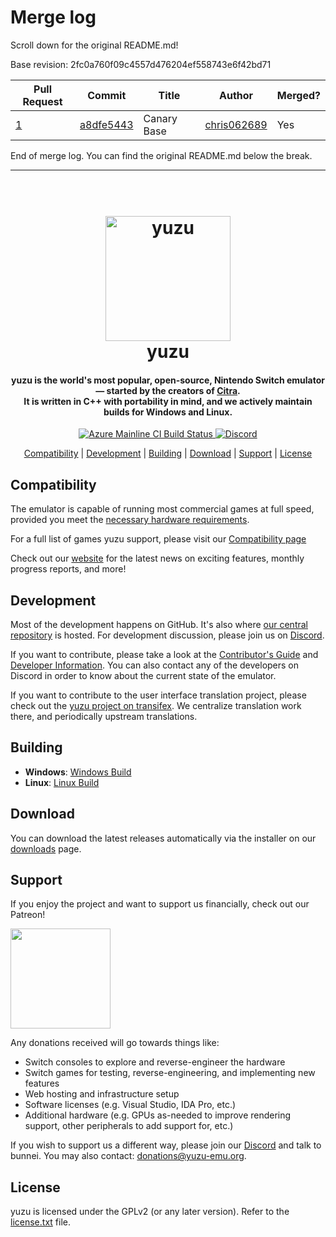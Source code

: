 # Merge log

Scroll down for the original README.md!

Base revision: 2fc0a760f09c4557d476204ef558743e6f42bd71

|Pull Request|Commit|Title|Author|Merged?|
|----|----|----|----|----|
|[1](https://github.com/yuzu-emu/yuzu-canary/pull/1)|[a8dfe5443](https://github.com/yuzu-emu/yuzu-canary/pull/1/files/)|Canary Base|[chris062689](https://github.com/chris062689)|Yes|


End of merge log. You can find the original README.md below the break.

------

<h1 align="center">
  <br>
  <a href="https://yuzu-emu.org/"><img src="https://raw.githubusercontent.com/yuzu-emu/yuzu-assets/master/icons/icon.png" alt="yuzu" width="200"></a>
  <br>
  <b>yuzu</b>
  <br>
</h1>

<h4 align="center"><b>yuzu</b> is the world's most popular, open-source, Nintendo Switch emulator — started by the creators of <a href="https://citra-emu.org" target="_blank">Citra</a>.
<br>
It is written in C++ with portability in mind, and we actively maintain builds for Windows and Linux.
</h4>

<p align="center">
    <a href="https://dev.azure.com/yuzu-emu/yuzu/">
        <img src="https://dev.azure.com/yuzu-emu/yuzu/_apis/build/status/yuzu%20mainline?branchName=master"
            alt="Azure Mainline CI Build Status">
    </a>
    <a href="https://discord.com/invite/u77vRWY">
        <img src="https://img.shields.io/discord/398318088170242053?color=%237289DA&label=yuzu&logo=discord&logoColor=white"
            alt="Discord">
    </a>
</p>

<p align="center">
  <a href="#compatibility">Compatibility</a> |
  <a href="#development">Development</a> |
  <a href="#building">Building</a> |
  <a href="#download">Download</a> |
  <a href="#support">Support</a> |
  <a href="#license">License</a>
</p>

## Compatibility

The emulator is capable of running most commercial games at full speed, provided you meet the [necessary hardware requirements](https://yuzu-emu.org/help/quickstart/#hardware-requirements).

For a full list of games yuzu support, please visit our [Compatibility page](https://yuzu-emu.org/game/) 

Check out our [website](https://yuzu-emu.org/) for the latest news on exciting features, monthly progress reports, and more!

## Development

Most of the development happens on GitHub. It's also where [our central repository](https://github.com/yuzu-emu/yuzu) is hosted. For development discussion, please join us on [Discord](https://discord.com/invite/u77vRWY).

If you want to contribute, please take a look at the [Contributor's Guide](https://github.com/yuzu-emu/yuzu/wiki/Contributing) and [Developer Information](https://github.com/yuzu-emu/yuzu/wiki/Developer-Information). 
You can also contact any of the developers on Discord in order to know about the current state of the emulator.

If you want to contribute to the user interface translation project, please check out the [yuzu project on transifex](https://www.transifex.com/yuzu-emulator/yuzu). We centralize translation work there, and periodically upstream translations.

## Building

* __Windows__: [Windows Build](https://github.com/yuzu-emu/yuzu/wiki/Building-For-Windows)
* __Linux__: [Linux Build](https://github.com/yuzu-emu/yuzu/wiki/Building-For-Linux)

## Download

You can download the latest releases automatically via the installer on our [downloads](https://yuzu-emu.org/downloads/) page.


## Support

If you enjoy the project and want to support us financially, check out our Patreon!

<a href="https://www.patreon.com/yuzuteam">
    <img src="https://c5.patreon.com/external/logo/become_a_patron_button@2x.png" width="160">
</a>

Any donations received will go towards things like:
* Switch consoles to explore and reverse-engineer the hardware
* Switch games for testing, reverse-engineering, and implementing new features
* Web hosting and infrastructure setup
* Software licenses (e.g. Visual Studio, IDA Pro, etc.)
* Additional hardware (e.g. GPUs as-needed to improve rendering support, other peripherals to add support for, etc.)

If you wish to support us a different way, please join our [Discord](https://discord.gg/u77vRWY) and talk to bunnei. You may also contact: donations@yuzu-emu.org.

## License

yuzu is licensed under the GPLv2 (or any later version). Refer to the [license.txt](https://github.com/yuzu-emu/yuzu/blob/master/license.txt) file.
